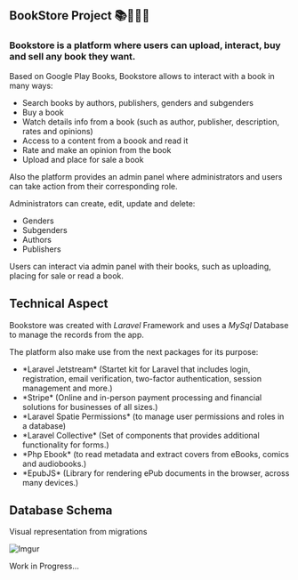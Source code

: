 ## BookStore Project 📚📕📗📘

### Bookstore is a platform where users can upload, interact, buy and sell any book they want. 

<p>Based on Google Play Books, Bookstore allows to interact with a book in many ways:
    
<ul>
    <li>
        Search books by authors, publishers, genders and subgenders
    </li>
    <li>
        Buy a book
    </li>
    <li>
        Watch details info from a book (such as author, publisher, description, rates and opinions)
    </li>
    <li>
        Access to a content from a boook and read it
    </li>
    <li>
        Rate and make an opinion from the book
    </li>
    <li>
        Upload and place for sale a book
    </li>
</ul>

Also the platform provides an admin panel where administrators and users can take action from their corresponding role.

Administrators can create, edit, update and delete:

<ul>
    <li>Genders</li>
    <li>Subgenders</li>
    <li>Authors</li>
    <li>Publishers</li>
</ul>

Users can interact via admin panel with their books, such as uploading, placing for sale or read a book.


## Technical Aspect

Bookstore was created with *Laravel* Framework and uses a *MySql* Database to manage the records from the app.

The platform also make use from the next packages for its purpose:

<ul>
    <li>
        *Laravel Jetstream* (Startet kit for Laravel that includes login, registration, email verification, two-factor authentication, session management and more.)
    </li>
    <li>
        *Stripe* (Online and in-person payment processing and financial solutions for businesses of all sizes.)
    </li>
    <li>
        *Laravel Spatie Permissions* (to manage user permissions and roles in a database)
    </li>
     <li>
        *Laravel Collective* (Set of components that provides additional functionality for forms.)
    </li>
    <li>
        *Php Ebook* (to read metadata and extract covers from eBooks, comics and audiobooks.)
    </li>
    <li>
        *EpubJS* (Library for rendering ePub documents in the browser, across many devices.)
    </li>
</ul>

## Database Schema

Visual representation from migrations

![Imgur](https://i.imgur.com/2uNnZTo.png)

Work in Progress...
